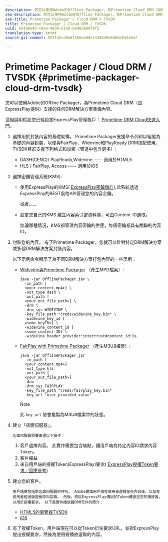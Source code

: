 ```yaml
---
description: 您可以使用Adobe的Offline Packager，為Primetime Cloud DRM（由ExpressPlay提供）支援的任何DRM解決方案準備內容。
seo-description: 您可以使用Adobe的Offline Packager，為Primetime Cloud DRM（由ExpressPlay提供）支援的任何DRM解決方案準備內容。
seo-title: Primetime Packager / Cloud DRM / TVSDK
title: Primetime Packager / Cloud DRM / TVSDK
uuid: e54a0e4d-c8ea-46d4-b1b0-bed8a680f8f5
translation-type: tm+mt
source-git-commit: 557f42cd9a6f356aa99e13386d9e8d65e043a6af

---
```



# Primetime Packager / Cloud DRM / TVSDK {#primetime-packager-cloud-drm-tvsdk}

您可以使用Adobe的Offline Packager，為Primetime Cloud DRM（由ExpressPlay提供）支援的任何DRM解決方案準備內容。

這組說明假設您已經設定ExpressPlay管理帳戶： [Primetime DRM Cloud快速入門](../../../multi-drm-workflows/quick-start/quick-overview.md)。
1. 選擇用於封裝內容的基礎架構。 Primetime Packager支援命令列和以組態為基礎的內容封裝，以便與FairPlay、Widevine和PlayReady DRM搭配使用。 TVSDK目前支援下列格式和加密（管道中包含更多）:

   * DASH(CENC)/ PlayReady,Widevine —— 適用於HTML5
   * HLS / FairPlay, Access —— 適用於iOS

1. 選擇密鑰管理系統(KMS):

   * 使用ExpressPlay的KMS( [ExpressPlay密鑰儲存](https://www.expressplay.com/developer/key-storage/));此系統透過ExpressPlay的REST風格API管理您的內容金鑰。

      或者……

   * 設定您自己的KMS 建立內容索引鍵資料庫，可由Content-ID選取。

      無論哪種情況，KMS都管理內容密鑰的供應，每個密鑰都具有關聯的內容ID。

1. 封裝您的內容。 有了Primetime Packager，您就可以針對特定DRM解決方案或多個DRM解決方案封裝內容。

   以下示例命令顯示了為不同DRM解決方案打包內容的一些示例：

   * [Widevine與Primetime Packager](https://helpx.adobe.com/content/dam/help/en/primetime/guides/offline_packager_getting_started.pdf#page=19) （產生MPD檔案）:

      ```
      java -jar OfflinePackager.jar \ 
        -in_path [ 
        <your_content.mp4>] \ 
        -out_type dash \ 
        -out_path [ 
        <your_out_file_path>] \ 
        -drm \ 
        -drm_sys WIDEVINE \ 
        -key_file_path "creds/widevine_key.bin" \ 
        -widevine_key_id [ 
        <some_keyID>] \ 
        -widevine_content_id [ 
        <some_content-ID] \ 
        -widevine_header provider:intertrust#content_id:2a
      ```

   * [FairPlay with Primetime Packager](https://helpx.adobe.com/content/dam/help/en/primetime/guides/offline_packager_getting_started.pdf#page=20) （產生M3U8檔案）:

      ```
      java -jar OfflinePackager.jar  
        -in_path [ 
        <your_content.mp4>]  
        -out_type hls  
        -out_path [ 
        <your_out_file_path>]  
        -drm  
        -drm_sys FAIRPLAY  
        -key_file_path "creds/fairplay_key.bin"  
        -key_url "user_provided_value"
      ```

      >[!NOTE]
      >
      >此 `key_url` 值會複製為M3U8檔案中的狀態。

1. 建立「店面伺服器」。

       店面伺服器需要處理以下操作：
   
   1. 客戶選擇內容。 此實作需要包含端點，讓用戶端為特定內容ID請求內容Token。
   1. 客戶權益
   1. 來自用戶端的授權Token(ExpressPlay)要求( [ExpressPlay授權Token要求／回應參考](../../../multi-drm-workflows/license-token-req-resp-ref/license-req-resp-overview.md))

1. 建立您的客戶。

       客戶端應包括對店面伺服器的呼叫。 Adobe建議用戶端在使用者選擇某些內容後，以及在使用者經過驗證後呼叫店面。 然後，將從ExpressPlay傳回的Token傳遞至您的播放器，以用於授權要求。 以下是實作播放器DRM元件的簡介：
   
   * [HTML5的瀏覽器TVSDK](https://help.adobe.com/en_US/primetime/psdk/browser_tvsdk/index.html#PSDKs-reference-DRM_interface_overview)
   * [iOS](../../../../programming/tvsdk-3x-ios-prog/ios-3x-drm-content-security/ios-3x-apple-fairplay-tvsdk.md)

1. 有了授權Token，用戶端現在可以從Token衍生要求URL，並對ExpressPlay提出授權要求，然後為使用者播放選取的內容。
